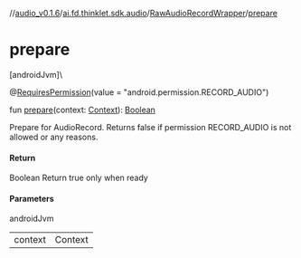 //[audio_v0.1.6](../../../index.md)/[ai.fd.thinklet.sdk.audio](../index.md)/[RawAudioRecordWrapper](index.md)/[prepare](prepare.md)

# prepare

[androidJvm]\

@[RequiresPermission](https://developer.android.com/reference/kotlin/androidx/annotation/RequiresPermission.html)(value = &quot;android.permission.RECORD_AUDIO&quot;)

fun [prepare](prepare.md)(context: [Context](https://developer.android.com/reference/kotlin/android/content/Context.html)): [Boolean](https://kotlinlang.org/api/latest/jvm/stdlib/kotlin/-boolean/index.html)

Prepare for AudioRecord. Returns false if permission RECORD_AUDIO is not allowed or any reasons.

#### Return

Boolean Return true only when ready

#### Parameters

androidJvm

| | |
|---|---|
| context | Context |

